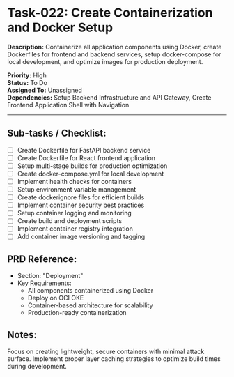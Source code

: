 # Task-022: Create Containerization and Docker Setup

**Description:**
Containerize all application components using Docker, create Dockerfiles for frontend and backend services, setup docker-compose for local development, and optimize images for production deployment.

**Priority:** High  
**Status:** To Do  
**Assigned To:** Unassigned  
**Dependencies:** Setup Backend Infrastructure and API Gateway, Create Frontend Application Shell with Navigation

---

## Sub-tasks / Checklist:
- [ ] Create Dockerfile for FastAPI backend service
- [ ] Create Dockerfile for React frontend application
- [ ] Setup multi-stage builds for production optimization
- [ ] Create docker-compose.yml for local development
- [ ] Implement health checks for containers
- [ ] Setup environment variable management
- [ ] Create dockerignore files for efficient builds
- [ ] Implement container security best practices
- [ ] Setup container logging and monitoring
- [ ] Create build and deployment scripts
- [ ] Implement container registry integration
- [ ] Add container image versioning and tagging

## PRD Reference:
* Section: "Deployment"
* Key Requirements:
    * All components containerized using Docker
    * Deploy on OCI OKE
    * Container-based architecture for scalability
    * Production-ready containerization

## Notes:
Focus on creating lightweight, secure containers with minimal attack surface. Implement proper layer caching strategies to optimize build times during development. 
